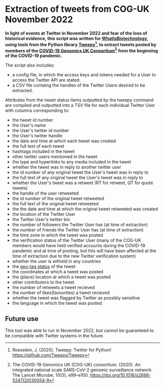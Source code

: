 # Extraction of tweets from COG-UK November 2022
**In light of events at Twitter in November 2022 and fear of the loss of historical evidence, this script was written for [WhatIsBiotechnology](https://www.whatisbiotechnology.org/index.php/), using tools from the Python library [Tweepy](https://docs.tweepy.org/en/stable/api.html)[^1], to extract tweets posted by members of the [COVID-19 Genomics UK Consortium](https://www.cogconsortium.uk/)[^2] from the beginning of the COVID-19 pandemic.**

The script also includes:
- a config file, in which the access keys and tokens needed for a User to access the Twitter API are stated.
- a CSV file containg the handles of the Twitter Users desired to be extracted.

Attributes from the tweet status items outputted by the tweepy command are compiled and outputted into a TSV file for each individual Twitter User with columns corresponding to:
- the tweet id number
- the User's name 
- the User's twitter id number
- the User's twitter handle
- the date and time at which each tweet was created
- the full text of each tweet
- hashtags included in the tweet
- other twitter users mentioned in the tweet
- the type and hyperlinks to any media included in the tweet
- whether the tweet was in reply to another twitter user
- the id number of any original tweet the User's tweet was in reply to
- the full text of any original tweet the User's tweet was in reply to
- whether the User's tweet was a retweet (RT for retweet, QT for quote tweets) 
- the handle of the user retweeted 
- the id number of the original tweet retweeted
- the full text of the original tweet retweeted
- the the date and time at which the original tweet retweeted was created
- the location of the Twitter User
- the Twitter User's twitter bio
- the number of followers the Twitter User has (at time of extraction)
- the number of friends the Twitter User has (at time of extraction)
- the time zone in which the tweet was posted
- the verification status of the Twitter User (many of the COG-UK members would have held verified accounts during the COVID-19 pandemic and at time of posting, but this will have been affected at the time of extraction due to the new Twitter verification system)
- whether the user is witheld in any countries
- the [geo-tag status](https://developer.twitter.com/en/docs/twitter-api/v1/data-dictionary/object-model/geo) of the tweet
- the coordinates at which a tweet was posted 
- the (place) location at which a tweet was posted
- other contributors to the tweet
- the number of retweets a tweet recieved 
- the number of likes(favourites) a tweet recieved
- whether the tweet was flagged by Twitter as possibly sensitive 
- the language in which the tweet was posted

## Future use
This tool was able to run in November 2022, but cannot be guaranteed to be compatible with Twitter systems in the future.

[^1]: Roesslein, J. (2020). Tweepy: Twitter for Python! https://github.com/Tweepy/Tweepy
[^2]: The COVID-19 Genomics UK (COG-UK) consortium. (2020). An integrated national scale SARS-CoV-2 genomic surveillance network. The Lancet Microbe, 1(03), e99–e100. https://doi.org/10.1016/s2666-5247(20)30054-9  
